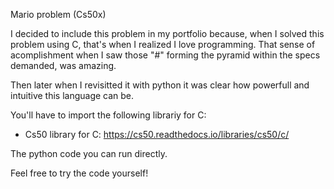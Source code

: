 Mario problem (Cs50x)

I decided to include this problem in my portfolio because, when I solved this problem using C, that's when I realized I love programming. That sense of acomplishment when I saw those "#" forming the pyramid within the specs demanded, was amazing.

Then later when I revisitted it with python it was clear how powerfull and intuitive this language can be.

You'll have to import the following librariy for C: 

- Cs50 library for C: https://cs50.readthedocs.io/libraries/cs50/c/

The python code you can run directly.

Feel free to try the code yourself!